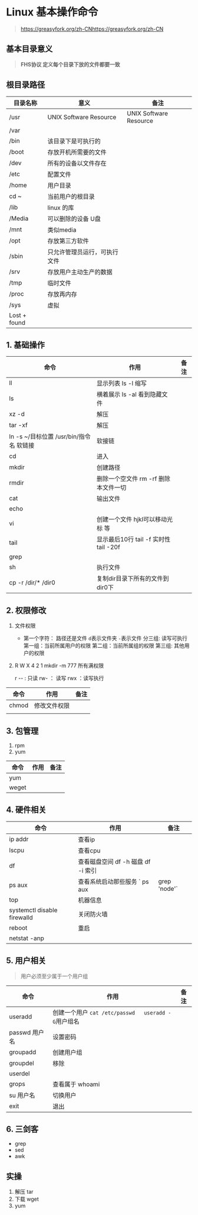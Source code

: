 # Linux 基本操作命令

> https://greasyfork.org/zh-CNhttps://greasyfork.org/zh-CN

## 基本目录意义

> **FHS协议 定义每个目录下放的文件都要一致**

## 根目录路径 

| 目录名称     | 意义                         | 备注                   |
| ------------ | ---------------------------- | ---------------------- |
| /usr         | UNIX Software Resource       | UNIX Software Resource |
| /var         |                              |                        |
| /bin         | 该目录下是可执行的           |                        |
| /boot        | 存放开机所需要的文件         |                        |
| /dev         | 所有的设备以文件存在         |                        |
| /etc         | 配置文件                     |                        |
| /home        | 用户目录                     |                        |
| cd ~         | 当前用户的根目录             |                        |
| /lib         | linux 的库                   |                        |
| /Media       | 可以删除的设备 U盘           |                        |
| /mnt         | 类似media                    |                        |
| /opt         | 存放第三方软件               |                        |
| /sbin        | 只允许管理员运行，可执行文件 |                        |
| /srv         | 存放用户主动生产的数据       |                        |
| /tmp         | 临时文件                     |                        |
| /proc        | 存放再内存                   |                        |
| /sys         | 虚拟                         |                        |
| Lost + found |                              |                        |



## 1. 基础操作

| 命令                                     | 作用                                    | 备注 |
| ---------------------------------------- | --------------------------------------- | ---- |
| ll                                       | 显示列表   ls -l 缩写                   |      |
| ls                                       | 横着展示  ls -al 看到隐藏文件           |      |
| xz -d                                    | 解压                                    |      |
| tar -xf                                  | 解压                                    |      |
| ln -s ~/目标位置 /usr/bin/指令名  软链接 | 软接链                                  |      |
| cd                                       | 进入                                    |      |
| mkdir                                    | 创建路径                                |      |
| rmdir                                    | 删除一个空文件   rm -rf 删除本文件一切  |      |
| cat                                      | 输出文件                                |      |
| echo                                     |                                         |      |
| vi                                       | 创建一个文件  hjkl可以移动光标 等       |      |
| tail                                     | 显示最后10行  tail -f 实时性  tail -20f |      |
| grep                                     |                                         |      |
| sh                                       | 执行文件                                |      |
| cp -r /dir/* /dir0                       | 复制dir目录下所有的文件到dir0下         |      |

## 2. 权限修改

1. 文件权限

   - 第一个字符： 路径还是文件 `d`表示文件夹 `-`表示文件
       分三组: 读写可执行
       第一组：当前所属用户的权限
       第二组：当前所属组的权限
       第三组: 其他用户的权限

2.    R W X
      4 2 1   mkdir -m 777 所有满权限

      r --  : 只读
      rw-   ： 读写
      rwx   ：读写执行

| 命令  | 作用         | 备注 |
| ----- | ------------ | ---- |
| chmod | 修改文件权限 |      |
|       |              |      |

## 3. 包管理

1. rpm
2. yum

| 命令  | 作用 | 备注 |
| ----- | ---- | ---- |
| yum   |      |      |
| weget |      |      |

## 4. 硬件相关



| 命令                        | 作用                                         | 备注 |
| --------------------------- | -------------------------------------------- | ---- |
| ip addr                     | 查看ip                                       |      |
| lscpu                       | 查看cpu                                      |      |
| df                          | 查看磁盘空间 df -h 磁盘   df -i  索引        |      |
| ps aux                      | 查看系统启动那些服务  ` ps aux |grep 'node'` |      |
| top                         | 机器信息                                     |      |
| systemctl disable firewalld | 关闭防火墙                                   |      |
| reboot                      | 重启                                         |      |
| netstat -anp                |                                              |      |



## 5. 用户相关

> 用户必须至少属于一个用户组

| 命令          | 作用                                                  | 备注 |
| ------------- | ----------------------------------------------------- | ---- |
| useradd       | 创建一个用户 ` cat /etc/passwd   useradd -G `用户组名 |      |
| passwd 用户名 | 设置密码                                              |      |
| groupadd      | 创建用户组                                            |      |
| groupdel      | 移除                                                  |      |
| userdel       |                                                       |      |
| grops         | 查看属于  whoami                                      |      |
| su 用户名     | 切换用户                                              |      |
| exit          | 退出                                                  |      |

## 6. 三剑客

- grep
- sed
- awk

## 实操

1. 解压 tar
2. 下载 wget
3. yum
